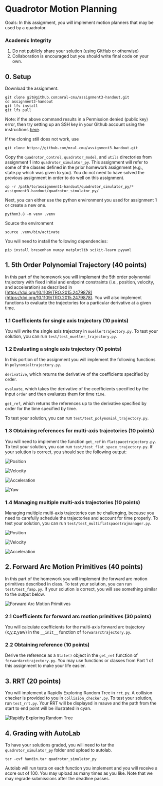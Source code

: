 # Quadrotor Motion Planning

Goals: In this assignment, you will implement motion planners that may
be used by a quadrotor.

### Academic Integrity
1. Do not publicly share your solution (using GitHub or otherwise)
2. Collaboration is encouraged but you should write final code on your own.

## 0. Setup
Download the assignment.

```
git clone git@github.com:mral-cmu/assignment3-handout.git
cd assignment3-handout
git lfs install
git lfs pull
```

Note: if the above command results in a Permission denied (public key)
error, then try setting up an SSH key in your Github account using the
instructions
[here](https://docs.github.com/en/authentication/connecting-to-github-with-ssh/adding-a-new-ssh-key-to-your-github-account).

If the cloning still does not work, use

```
git clone https://github.com/mral-cmu/assignment3-handout.git
```

Copy the `quadrotor_control`, `quadrotor_model`, and `utils`
directories from assignment 1 into `quadrotor_simulator_py`. This
assignment will refer to some of the classes defined in the prior
homework assignment (e.g., state.py which was given to you). You do
not need to have solved the previous assignment in order to do well on
this assignment.

```
cp -r /path/to/assignment1-handout/quadrotor_simulator_py/* assignment3-handout/quadrotor_simulator_py/
```

Next, you can either use the python environment you used for assignment 1 or
create a new one.

```
python3.8 -m venv .venv
```

Source the environment

```
source .venv/bin/activate
```

You will need to install the following dependencies:

```
pip install bresenham numpy matplotlib scikit-learn pyyaml
```

## 1. 5th Order Polynomial Trajectory (40 points)
In this part of the homework you will implement the 5th order
polynomial trajectory with fixed initial and endpoint constraints
(i.e., position, velocity, and acceleration) as described in
[https://doi.org/10.1109/TRO.2015.2479878](https://doi.org/10.1109/TRO.2015.2479878).
You will also implement functions to evaluate the trajectories for a
particular derivative at a given time.

### 1.1 Coefficients for single axis trajectory (10 points)
You will write the single axis trajectory in `muellertrajectory.py`.
To test your solution, you can run `test/test_mueller_trajectory.py`.

### 1.2 Evaluating a single axis trajectory (10 points)
In this portion of the assignment you will implement the following
functions in `polynomialtrajectory.py`.

`derivative`, which returns the derivative of the coefficients
specified by order.

`evaluate`, which takes the derivative of the coefficients specified
by the input `order` and then evaluates them for time `time`.

`get_ref`, which returns the references up to the derivative
specified by order for the time specified by time.

To test your solution, you can run `test/test_polynomial_trajectory.py`.

### 1.3 Obtaining references for multi-axis trajectories (10 points)
You will need to implement the function `get_ref` in
`flatspacetrajectory.py`.  To test your solution, you can run
`test/test_flat_space_trajectory.py`. If your solution is correct, you should see the following output:

![Position](img/pos.png)

![Velocity](img/vel.png)

![Acceleration](img/acc.png)

![Yaw](img/yaw.png)

### 1.4 Managing multiple multi-axis trajectories (10 points)
Managing multiple multi-axis trajectories can be challenging, because
you need to carefully schedule the trajectories and account for time properly.
To test your solution, you can run `test/test_multiflatspacetrajmanager.py`.

![Position](img/mpos.png)

![Velocity](img/mvel.png)

![Acceleration](img/macc.png)

## 2. Forward Arc Motion Primitives (40 points)
In this part of the homework you will implement the forward arc motion
primitives described in class.  To test your solution, you can run
`test/test_famp.py`. If your solution is correct,
you will see something similar to the output below.

![Forward Arc Motion Primitives](img/famp.png)

### 2.1 Coefficients for forward arc motion primitives (30 points)
You will calculate coefficients for the multi-axis forward arc
trajectory (x,y,z,yaw) in the `__init__` function of
`forwararctrajectory.py`.

### 2.2 Obtaining reference (10 points)
Derive the reference as a `State()` object in the `get_ref`
function of `forwardarctrajectory.py`. You may use functions
or classes from Part 1 of this assignment to make your life easier.

## 3. RRT (20 points)
You will implement a Rapidly Exploring Random Tree in `rrt.py`. A
collision checker is provided to you in `collision_checker.py`.
To test your solution, run `test_rrt.py`.
Your RRT will be displayed in mauve and the path from the start to
end point will be illustrated in cyan.

![Rapidly Exploring Random Tree](img/rrt.png)

## 4. Grading with AutoLab
To have your solutions graded, you will need to tar the `quadrotor_simulator_py`
folder and upload to autolab.

```
tar -cvf handin.tar quadrotor_simulator_py
```

Autolab will run tests on each function you implement and you will
receive a score out of 100.  You may upload as many times as you like.
Note that we may regrade submissions after the deadline passes.
